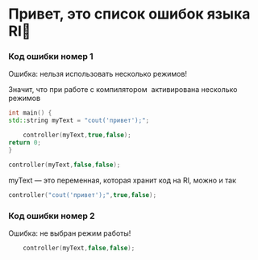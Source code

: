 # Привет, это список ошибок языка Rl🧩

### Код ошибки номер 1

Ошибка: нельзя использовать несколько режимов!

Значит, что при работе с компилятором  активирована несколько режимов 

```cpp
int main() {
std::string myText = "cout('привет');";

    controller(myText,true,false);
return 0;
}
```
```cpp
controller(myText,false,false);
```

myText — это переменная, которая хранит код на Rl, можно и так 

```cpp
controller("cout('привет');",true,false);
```


### Код ошибки номер 2
Ошибка: не выбран режим работы!

```cpp
    controller(myText,false,false);
```
